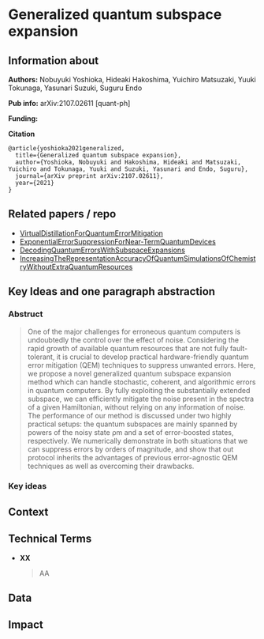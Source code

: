 # Generalized quantum subspace expansion

## Information about
**Authors:**
Nobuyuki Yoshioka, Hideaki Hakoshima, Yuichiro Matsuzaki, Yuuki Tokunaga, Yasunari Suzuki, Suguru Endo

**Pub info:**
arXiv:2107.02611 [quant-ph]

**Funding:**


**Citation**
```
@article{yoshioka2021generalized,
  title={Generalized quantum subspace expansion},
  author={Yoshioka, Nobuyuki and Hakoshima, Hideaki and Matsuzaki, Yuichiro and Tokunaga, Yuuki and Suzuki, Yasunari and Endo, Suguru},
  journal={arXiv preprint arXiv:2107.02611},
  year={2021}
}
```
## Related papers / repo
- [VirtualDistillationForQuantumErrorMitigation](https://github.com/rum-yasuhiro/papers/blob/main/VirtualDistillationForQuantumErrorMitigation.md)
- [ExponentialErrorSuppressionForNear-TermQuantumDevices](https://github.com/rum-yasuhiro/papers/blob/main/ExponentialErrorSuppressionForNear-TermQuantumDevices.md)
- [DecodingQuantumErrorsWithSubspaceExpansions](https://github.com/rum-yasuhiro/papers/blob/main/DecodingQuantumErrorsWithSubspaceExpansions.md)
- [IncreasingTheRepresentationAccuracyOfQuantumSimulationsOfChemistryWithoutExtraQuantumResources](https://github.com/rum-yasuhiro/papers/blob/main/IncreasingTheRepresentationAccuracyOfQuantumSimulationsOfChemistryWithoutExtraQuantumResources.md)

## Key Ideas and one paragraph abstraction

### Abstruct
> One of the major challenges for erroneous quantum computers is undoubtedly the control over the effect of noise. Considering the rapid growth of available quantum resources that are not fully fault-tolerant, it is crucial to develop practical hardware-friendly quantum error mitigation (QEM) techniques to suppress unwanted errors. Here, we propose a novel generalized quantum subspace expansion method which can handle stochastic, coherent, and algorithmic errors in quantum computers. By fully exploiting the substantially extended subspace, we can efficiently mitigate the noise present in the spectra of a given Hamiltonian, without relying on any information of noise. The performance of our method is discussed under two highly practical setups: the quantum subspaces are mainly spanned by powers of the noisy state ρm and a set of error-boosted states, respectively. We numerically demonstrate in both situations that we can suppress errors by orders of magnitude, and show that out protocol inherits the advantages of previous error-agnostic QEM techniques as well as overcoming their drawbacks.

### Key ideas

## Context

## Technical Terms
- **XX**
  > AA

## Data

## Impact
